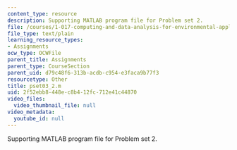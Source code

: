 ```yaml
---
content_type: resource
description: Supporting MATLAB program file for Problem set 2.
file: /courses/1-017-computing-and-data-analysis-for-environmental-applications-fall-2003/2f52ebb8448ec8b412fc712e41c44870_pset03_2.m
file_type: text/plain
learning_resource_types:
- Assignments
ocw_type: OCWFile
parent_title: Assignments
parent_type: CourseSection
parent_uid: d79c48f6-313b-acdb-c954-e3faca9b77f3
resourcetype: Other
title: pset03_2.m
uid: 2f52ebb8-448e-c8b4-12fc-712e41c44870
video_files:
  video_thumbnail_file: null
video_metadata:
  youtube_id: null
---
```

Supporting MATLAB program file for Problem set 2.

